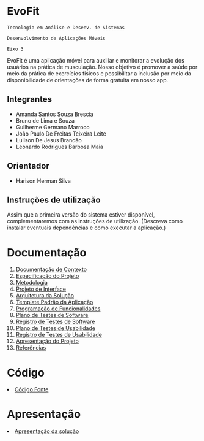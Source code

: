 # EvoFit

`Tecnologia em Análise e Desenv. de Sistemas`

`Desenvolvimento de Aplicações Móveis`

`Eixo 3`

EvoFit é uma aplicação móvel para auxiliar e monitorar a evolução dos usuários na prática de musculação. Nosso objetivo é promover a saúde por meio da prática de exercícios físicos e possibilitar a inclusão por meio da disponibilidade de orientações de forma gratuita em nosso app.

## Integrantes

* Amanda Santos Souza Brescia
* Bruno de Lima e Souza
* Guilherme Germano Marroco
* João Paulo De Freitas Teixeira Leite
* Luilson De Jesus Brandão
* Leonardo Rodrigues Barbosa Maia  

## Orientador

* Harison Herman Silva

## Instruções de utilização

Assim que a primeira versão do sistema estiver disponível, complementaremos com as instruções de utilização. (Descreva como instalar eventuais dependências e como executar a aplicação.)

# Documentação

<ol>
<li><a href="docs/01-Documentação de Contexto.md"> Documentação de Contexto</a></li>
<li><a href="docs/02-Especificação do Projeto.md"> Especificação do Projeto</a></li>
<li><a href="docs/03-Metodologia.md"> Metodologia</a></li>
<li><a href="docs/04-Projeto de Interface.md"> Projeto de Interface</a></li>
<li><a href="docs/05-Arquitetura da Solução.md"> Arquitetura da Solução</a></li>
<li><a href="docs/06-Template Padrão da Aplicação.md"> Template Padrão da Aplicação</a></li>
<li><a href="docs/07-Programação de Funcionalidades.md"> Programação de Funcionalidades</a></li>
<li><a href="docs/08-Plano de Testes de Software.md"> Plano de Testes de Software</a></li>
<li><a href="docs/09-Registro de Testes de Software.md"> Registro de Testes de Software</a></li>
<li><a href="docs/10-Plano de Testes de Usabilidade.md"> Plano de Testes de Usabilidade</a></li>
<li><a href="docs/11-Registro de Testes de Usabilidade.md"> Registro de Testes de Usabilidade</a></li>
<li><a href="docs/12-Apresentação do Projeto.md"> Apresentação do Projeto</a></li>
<li><a href="docs/13-Referências.md"> Referências</a></li>
</ol>

# Código

<li><a href="src/README.md"> Código Fonte</a></li>

# Apresentação

<li><a href="presentation/README.md"> Apresentação da solução</a></li>
